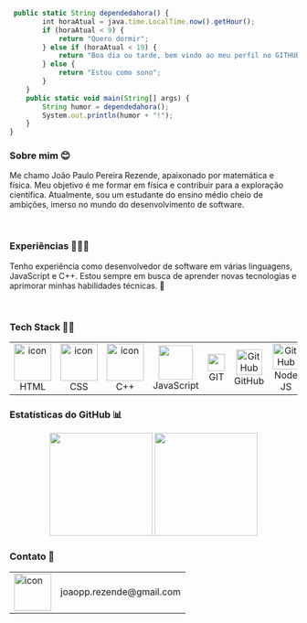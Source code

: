 ```javascript
 public static String dependedahora() {
        int horaAtual = java.time.LocalTime.now().getHour();
        if (horaAtual < 9) {
            return "Quero dormir";
        } else if (horaAtual < 19) {
            return "Boa dia ou tarde, bem vindo ao meu perfil no GITHUB";
        } else {
            return "Estou como sono";
        }
    }
    public static void main(String[] args) {
        String humor = dependedahora();
        System.out.println(humor + "!");
    }
}
```
### Sobre mim 😊
Me chamo João Paulo Pereira Rezende, apaixonado por matemática e física. Meu objetivo é me formar em física e contribuir para a exploração científica. Atualmente, sou um estudante do ensino médio cheio de ambições, imerso no mundo do desenvolvimento de software.

<br>

### Experiências 👨🏻‍🎓
Tenho experiência como desenvolvedor de software em várias linguagens, JavaScript e C++. Estou sempre em busca de aprender novas tecnologias e aprimorar minhas habilidades técnicas. 🧠

<br>

### Tech Stack 👨‍💻
<table align="center">
<tr>
   <td align="center" width="96">
  <img src= "https://upload.wikimedia.org/wikipedia/commons/thumb/6/61/HTML5_logo_and_wordmark.svg/512px-HTML5_logo_and_wordmark.svg.png" alt="icon" width="65" height="65" /><br>HTML
  </td> 
   <td align="center" width="96">
  <img src="https://cdn.jsdelivr.net/gh/devicons/devicon/icons/css3/css3-original-wordmark.svg" alt="icon" width="65" height="65" /><br>CSS
  </td> 
  <td align="center" width="96">
  <img src="https://2.bp.blogspot.com/-qYSLCI1rjD4/VqM5FUieZ5I/AAAAAAAACdo/ykyzL6Uuxd0/s1600/CPP.gif" alt="icon" width="65" height="65" /><br>C++
  </td>  
  <td align="center" width="96">
  <img src="https://camo.githubusercontent.com/0418a2bf25601cc5d8fae74f654b10d5734360ff2b1bb3b2fea4bb086baf5586/68747470733a2f2f74656368737461636b2d67656e657261746f722e76657263656c2e6170702f6a732d69636f6e2e737667" width="60" height="60"/><br>JavaScript
  </td>  
  <td align="center" width="96">
  <img src="https://cdn-icons-png.flaticon.com/512/4494/4494740.png" width="30" height="30"/><br>GIT
  </td>
  <td align="center" width="96">
  <img src="https://techstack-generator.vercel.app/github-icon.svg" width="45" height="45" alt="GitHub" /><br>GitHub
  </td>
  <td align="center" width="96">
  <img src="https://user-images.githubusercontent.com/74038190/212257460-738ff738-247f-4445-a718-cdd0ca76e2db.gif" width="45" alt="GitHub" /><br>Node JS
  </td>
  <td align="center" width="96">
  <img src="https://devopstuto-docker.readthedocs.io/en/latest/_images/mariadb_logo.png" width="45" alt="GitHub" /><br>MariaDB
  </td>
</tr>
  </table>
  
### Estatísticas do GitHub 📊
 <div align="center">
  <a href="https://github.com/joaopaulopereirarezendesesi"></a>
  <img height="180em" src="https://github-readme-stats.vercel.app/api?username=joaopaulopereirarezendesesi&show_icons=true&theme=transparent&include_all_commits=true&count_private=true"/>
  <img height="180em" src="https://github-readme-stats.vercel.app/api/top-langs/?username=joaopaulopereirarezendesesi&layout=compact&langs_count=7&theme=transparent"/>
</div>


### Contato 📧
<table>
  <tr>
    <td>
      <img src= "https://cdn.pixabay.com/animation/2023/06/13/15/13/15-13-36-234_512.gif" alt="icon" width="65" height="65" />
    </td>
    <td style="vertical-align:middle;">
      joaopp.rezende@gmail.com
    </td>
  </tr>
</table>

